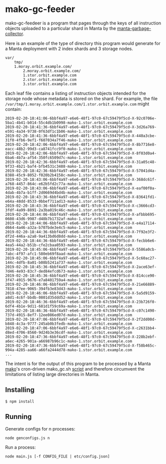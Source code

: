 # mako-gc-feeder 

mako-gc-feedeer is a program that pages through the keys of all instruction
objects uploaded to a particular shard in Manta by the
[manta-garbage-collector](https://github.com/joyent/manta-garbage-collector).

Here is an example of the type of directory this program would generate for a
Manta deployment with 2 index shards and 3 storage nodes.
```
var/
    tmp/
	1.moray.orbit.example.com/
        2.moray.orbit.example.com/
	    1.stor.orbit.example.com
	    2.stor.orbit.example.com
	    3.stor.orbit.example.com
```
Each leaf file contains a listing of instruction objects intended for the
storage node whose metadata is stored on the shard. For example, the file 
`/var/tmp/1.moray.orbit.example.com/1.stor.orbit.example.com` might contain:
```
2019-02-20-18:41:06-6bbf4a97-e6e6-48f1-97c0-67c59479f5cd-X-92c0706e-5ba1-4b41-b014-55c4db1b0998-mako-1.stor.orbit.example.com
2019-02-20-18:41:36-6bbf4a97-e6e6-48f1-97c0-67c59479f5cd-X-3d26a769-e591-4a34-9738-0f63df1c1b06-mako-1.stor.orbit.example.com
2019-02-20-18:41:36-6bbf4a97-e6e6-48f1-97c0-67c59479f5cd-X-440a3cbe-31f0-4fb6-9ef1-f607034a7f46-mako-1.stor.orbit.example.com
2019-02-20-18:42:06-6bbf4a97-e6e6-48f1-97c0-67c59479f5cd-X-8b7716e8-eacc-48b2-99d3-ca8741fcc9f0-mako-1.stor.orbit.example.com
2019-02-20-18:42:06-6bbf4a97-e6e6-48f1-97c0-67c59479f5cd-X-8f03d0a4-6ba6-4b7a-af54-350fc6509d7c-mako-1.stor.orbit.example.com
2019-02-20-18:42:36-6bbf4a97-e6e6-48f1-97c0-67c59479f5cd-X-31a05c48-9f33-4b21-baf4-bfb4531c3488-mako-1.stor.orbit.example.com
2019-02-20-18:42:36-6bbf4a97-e6e6-48f1-97c0-67c59479f5cd-X-57041d4a-8388-45c9-8052-f020b2b4158c-mako-1.stor.orbit.example.com
2019-02-20-18:43:06-6bbf4a97-e6e6-48f1-97c0-67c59479f5cd-X-368dc61f-a768-4457-864c-e62b5fd2c77a-mako-1.stor.orbit.example.com
2019-02-20-18:43:06-6bbf4a97-e6e6-48f1-97c0-67c59479f5cd-X-eaf00f0a-4dab-4b7a-b1ff-2d0669d4bd4b-mako-1.stor.orbit.example.com
2019-02-20-18:43:36-6bbf4a97-e6e6-48f1-97c0-67c59479f5cd-X-83641fd1-e64a-48dd-8533-0bbef711ad13-mako-1.stor.orbit.example.com
2019-02-20-18:43:36-6bbf4a97-e6e6-48f1-97c0-67c59479f5cd-X-c3666cd3-3fdf-4a99-8891-2a3ba019c46c-mako-1.stor.orbit.example.com
2019-02-20-18:44:06-6bbf4a97-e6e6-48f1-97c0-67c59479f5cd-X-afbbb695-0608-43d6-9987-d48b7b1732af-mako-1.stor.orbit.example.com
2019-02-20-18:44:06-6bbf4a97-e6e6-48f1-97c0-67c59479f5cd-X-e4a17114-d664-4a46-a32a-b707bde3e4c5-mako-1.stor.orbit.example.com
2019-02-20-18:44:36-6bbf4a97-e6e6-48f1-97c0-67c59479f5cd-X-7f92e3f2-df2d-446a-a2a8-9a413bd6d8dd-mako-1.stor.orbit.example.com
2019-02-20-18:44:36-6bbf4a97-e6e6-48f1-97c0-67c59479f5cd-X-fecbb6e6-4ea5-44a2-b51b-cfe2cbaa0593-mako-1.stor.orbit.example.com
2019-02-20-18:45:06-6bbf4a97-e6e6-48f1-97c0-67c59479f5cd-X-5586a0cb-7abc-4f97-afc1-580eb69f8aad-mako-1.stor.orbit.example.com
2019-02-20-18:45:06-6bbf4a97-e6e6-48f1-97c0-67c59479f5cd-X-5c60ac27-144c-4dfb-8a01-b08b5241a737-mako-1.stor.orbit.example.com
2019-02-20-18:45:36-6bbf4a97-e6e6-48f1-97c0-67c59479f5cd-X-2ace63ef-7d46-4e93-83c7-ded84efcd673-mako-1.stor.orbit.example.com
2019-02-20-18:45:36-6bbf4a97-e6e6-48f1-97c0-67c59479f5cd-X-814cce90-3f47-4915-9676-e7a8401759a4-mako-1.stor.orbit.example.com
2019-02-20-18:46:06-6bbf4a97-e6e6-48f1-97c0-67c59479f5cd-X-21e66889-7818-47ee-9065-394fb3e83d43-mako-1.stor.orbit.example.com
2019-02-20-18:46:06-6bbf4a97-e6e6-48f1-97c0-67c59479f5cd-X-5a5d9159-a8d1-4c6f-bbdb-0801d35ddd52-mako-1.stor.orbit.example.com
2019-02-20-18:46:36-6bbf4a97-e6e6-48f1-97c0-67c59479f5cd-X-23b726f0-6df4-4b1e-9d11-681d1f59c69a-mako-1.stor.orbit.example.com
2019-02-20-18:46:36-6bbf4a97-e6e6-48f1-97c0-67c59479f5cd-X-c07c1490-737d-4915-8ef7-12ee086ed07d-mako-1.stor.orbit.example.com
2019-02-20-18:47:06-6bbf4a97-e6e6-48f1-97c0-67c59479f5cd-X-2f2dd00d-b848-4c3a-9777-245ab0b3fedb-mako-1.stor.orbit.example.com
2019-02-20-18:47:06-6bbf4a97-e6e6-48f1-97c0-67c59479f5cd-X-c2631bb4-d8ed-4706-8560-9d24b3e36cdf-mako-1.stor.orbit.example.com
2019-02-20-18:47:36-6bbf4a97-e6e6-48f1-97c0-67c59479f5cd-X-228b2ebf-a6ec-4265-901a-a66987b96c1c-mako-1.stor.orbit.example.com
2019-02-20-18:47:36-6bbf4a97-e6e6-48f1-97c0-67c59479f5cd-X-f58b465c-994a-4285-aa66-a66fa2444d78-mako-1.stor.orbit.example.com
...
```
The intent is for the output of this program to be processed by a Manta
[mako](https://github.com/joyent/manta-mako)'s cron-driven mako_gc.sh
[script](https://github.com/joyent/manta-mako/blob/master/bin/mako_gc.sh) and
therefore circumvent the limitations of listing large directories in Manta. 

## Installing

```
$ npm install
```

## Running

Generate configs for n processes:
```
node genconfigs.js n
```

Run a process:
```
node main.js [-f CONFIG_FILE | etc/config.json]
```
